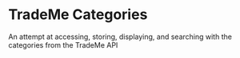 TradeMe Categories
==================

An attempt at accessing, storing, displaying, and searching with the categories from the TradeMe API
